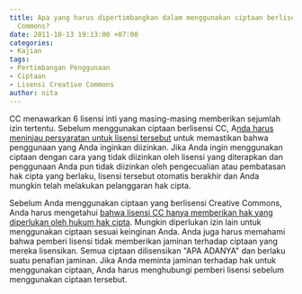 ```yaml
---
title: Apa yang harus dipertimbangkan dalam menggunakan ciptaan berlisensi Creative
  Commons?
date: 2011-10-13 19:13:00 +07:00
categories:
- Kajian
tags:
- Pertimbangan Penggunaan
- Ciptaan
- Lisensi Creative Commons
author: nita
---
```


CC menawarkan 6 lisensi inti yang masing-masing memberikan sejumlah izin tertentu. Sebelum menggunakan ciptaan berlisensi CC, A[nda harus meninjau persyaratan untuk lisensi tersebut](http://creativecommons.org/about/licenses/) untuk memastikan bahwa penggunaan yang Anda inginkan diizinkan. Jika Anda ingin menggunakan ciptaan dengan cara yang tidak diizinkan oleh lisensi yang diterapkan dan penggunaan Anda pun tidak diizinkan oleh pengecualian atau pembatasan hak cipta yang berlaku, lisensi tersebut otomatis berakhir dan Anda mungkin telah melakukan pelanggaran hak cipta.

Sebelum Anda menggunakan ciptaan yang berlisensi Creative Commons, Anda harus mengetahui [bahwa lisensi CC hanya memberikan hak yang diperlukan oleh hukum hak cipta](http://wiki.creativecommons.or.id/FAQ#Apakah_lisensi_Creative_Commons_akan_memberikan_semua_hak_yang_saya_perlukan_untuk_menggunakan_suatu_ciptaan.3F). Mungkin diperlukan izin lain untuk menggunakan ciptaan sesuai keinginan Anda. Anda juga harus memahami bahwa pemberi lisensi tidak memberikan jaminan terhadap ciptaan yang mereka lisensikan. Semua ciptaan dilisensikan "APA ADANYA" dan berlaku suatu penafian jaminan. Jika Anda meminta jaminan terhadap hak untuk menggunakan ciptaan, Anda harus menghubungi pemberi lisensi sebelum menggunakan ciptaan tersebut.
